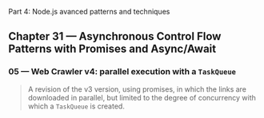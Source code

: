  Part 4: Node.js avanced patterns and techniques
## Chapter 31 &mdash; Asynchronous Control Flow Patterns with Promises and Async/Await
### 05 &mdash; Web Crawler v4: parallel execution with a `TaskQueue`
> A revision of the v3 version, using promises, in which the links are downloaded in parallel, but limited to the degree of concurrency with which a `TaskQueue` is created.

